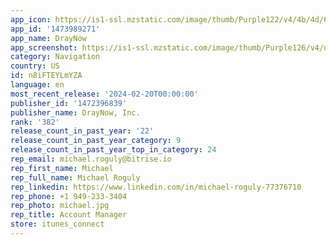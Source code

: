 ```yaml
---
app_icon: https://is1-ssl.mzstatic.com/image/thumb/Purple122/v4/4b/4d/6e/4b4d6e92-517f-eca1-d858-d726f50c00a3/AppIcon-1x_U007emarketing-0-7-0-85-220-0.png/1024x1024bb.png
app_id: '1473989271'
app_name: DrayNow
app_screenshot: https://is1-ssl.mzstatic.com/image/thumb/Purple126/v4/d8/10/3b/d8103b20-1623-7933-c1a3-d465d80f1ab6/23eb9d13-99b2-4d82-a5a5-585c9faa7567_image_1a_3.png/1242x2688bb.png
category: Navigation
country: US
id: n8iFTEYLmYZA
language: en
most_recent_release: '2024-02-20T00:00:00'
publisher_id: '1472396839'
publisher_name: DrayNow, Inc.
rank: '382'
release_count_in_past_year: '22'
release_count_in_past_year_category: 9
release_count_in_past_year_top_in_category: 24
rep_email: michael.roguly@bitrise.io
rep_first_name: Michael
rep_full_name: Michael Roguly
rep_linkedin: https://www.linkedin.com/in/michael-roguly-77376710
rep_phone: +1 949-233-3404
rep_photo: michael.jpg
rep_title: Account Manager
store: itunes_connect
---
```

